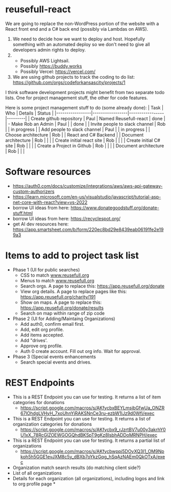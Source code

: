 # reusefull-react


We are going to replace the non-WordPress portion of the website with a React front end and a C# back end (possibly via Lambdas on AWS).
1. We need to decide how we want to deploy and host.  Hopefully something with an automated deploy so we don't need to give all developers admin rights to deploy.
2. * Possibly AWS Lightsail.
   * Possibly https://buddy.works
   * Possibly Vercel: https://vercel.com/
3. We are using github projects to track the coding to do list: https://github.com/orgs/codeforkansascity/projects/1

I think software development projects might benefit from two separate todo lists.  One for project management stuff, the other for code features.

Here is some project management stuff to do (some already done):
| Task            | Who             | Details         | Status  |
|-----------------|-----------------|-----------------|---------|
| Create github repository | Paul    | Named Reusefull-react    | done |
| - Make Rob an Admin | Paul    |     | done |
| Invite people to slack channel | Rob    |     | in progress |
| Add people to slack channel | Paul    |     | in progress |
| Choose architecture | Rob    |     | React and C# Backend |
| Document architecture | Rob    |     |  |
| Create initial react site | Rob    |     |  |
| Create initial C# site | Rob    |     |  |
| Create a Project in Github | Rob    |     |  |
| Document architecture | Rob    |     |  |

# Software resources
* https://auth0.com/docs/customize/integrations/aws/aws-api-gateway-custom-authorizers
* https://learn.microsoft.com/en-us/visualstudio/javascript/tutorial-asp-net-core-with-react?view=vs-2022
* borrow UI ideas from here: https://www.donategoodstuff.org/donate-stuff.html
* borrow UI ideas from here: https://recyclespot.org/ 
* get AI dev resources here: https://app.smartsheet.com/b/form/220ec8bd29e8439eab06191fe2e199a3

# Items to add to project task list
* Phase 1 (UI for public searches)
  * CSS to match www.reusefull.org
  * Menus to match www.reusefull.org 
  * Search orgs.  A page to replace this: https://app.reusefull.org/donate 
  * View org details.  A page to replace pages like this: https://app.reusefull.org/charity/191 
  * Show on maps.  A page to replace this: https://app.reusefull.org/donate/results 
  * Search on map within range of zip code
* Phase 2 (UI for Adding/Maintaing Organizations)
  * Add auth0, confirm email first. 
  * Add, edit org profile.
  * Add items accepted. 
  * Add "drives'.
  * Approve org profile.
  * Auth 0 create account.  Fill out org info. Wait for approval.
* Phase 3 (Special events enhancements
  * Search special events and drives. 

# REST Endpoints
* This is a REST Endpoint you can use for testing.  It returns a list of item categories for donations
  * https://script.google.com/macros/s/AKfycbxBEYLmsjbGfwUa_ONZR67lOhdgLVHyH_7xoUhnYjRAKSNnCe3ru-ezbW1lJz9d0Wfj/exec
* This is a REST Endpoint you can use for testing.  It returns a list of organization categories for donations
  * https://script.google.com/macros/s/AKfycbx9_rJzrtBV7u00y3akrhY0U1xX_78RcGlZOEWGOGQhdBKSpT9gKz8IsbhADDoMRNPH/exec  
* This is a REST Endpoint you can use for testing.  It returns a partial list of organizations
  *  https://script.google.com/macros/s/AKfycbwppj5DOvXQ3I1_OM9Npkoh5h5GGE1evJXM8c5y_dBXb7oYkzGqg_hSqAzNAEm0QkOTxA/exec
* Organization match search results (do matching client side?)
* List of all organizations
* Details for each organization (all organizations), including logos and link to org profile page
  * 
